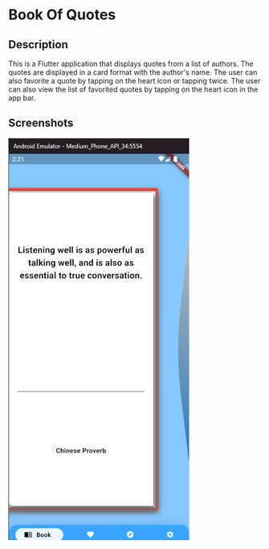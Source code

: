 # Book Of Quotes

## Description

This is a Flutter application that displays quotes from a list of authors. The quotes are displayed in a card format with the author's name. The user can also favorite a quote by tapping on the heart icon or tapping twice. The user can also view the list of favorited quotes by tapping on the heart icon in the app bar.

## Screenshots

![Print Screen](print.png)